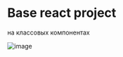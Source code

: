 # Base react project
на классовых компонентах

![image](https://github.com/ArtemTis/base-project/assets/87804006/0e08b9c2-d762-4272-b646-11fac9d9d092)
